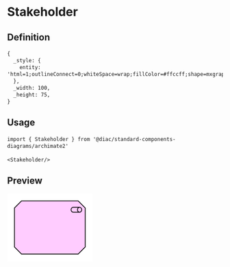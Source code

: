 # Stakeholder

## Definition

```
{
  _style: { 
    entity: 'html=1;outlineConnect=0;whiteSpace=wrap;fillColor=#ffccff;shape=mxgraph.archimate.motiv;motivType=stake',
  },
  _width: 100,
  _height: 75,
}
```

## Usage

```
import { Stakeholder } from '@diac/standard-components-diagrams/archimate2'

<Stakeholder/>
```

## Preview

<img src="./stakeholder.png" width="200"/>
